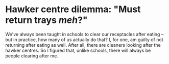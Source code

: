 # Hawker centre dilemma: "Must return trays _meh_?"

We've always been taught in schools to clear our receptacles after eating – but in practice, how many of us actually do that? I, for one, am guilty of not returning after eating as well. After all, there are cleaners looking after the hawker centres. So I figured that, unlike schools, there will always be people clearing after me.